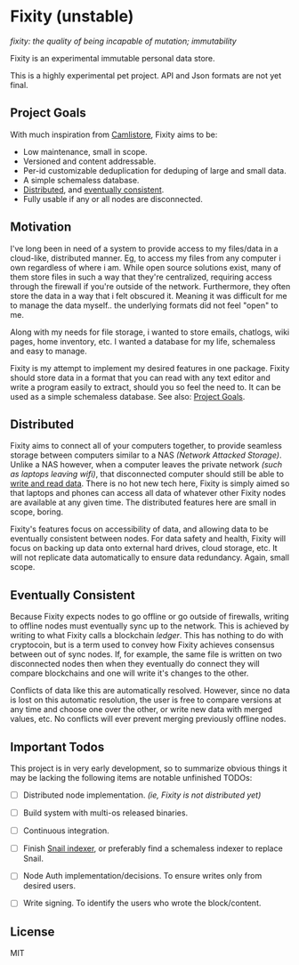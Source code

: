 
# Fixity (unstable)

_fixity: the quality of being incapable of mutation; immutability_

Fixity is an experimental immutable personal data store.

This is a highly experimental pet project. API and Json formats are not
yet final.

## Project Goals

With much inspiration from [Camlistore](https://camlistore.org),
Fixity aims to be:

- Low maintenance, small in scope.
- Versioned and content addressable.
- Per-id customizable deduplication for deduping of large and small data.
- A simple schemaless database.
- [Distributed](#distributed), and [eventually consistent](#eventually-consistent).
- Fully usable if any or all nodes are disconnected.


## Motivation

I've long been in need of a system to provide access to my files/data
in a cloud-like, distributed manner. Eg, to access my files from
any computer i own regardless of where i am. While open source
solutions exist, many of them store files in such a way that
they're centralized, requiring access through the firewall if you're
outside of the network.
Furthermore, they often store the data in a way that i felt obscured it.
Meaning it was difficult for me to manage the data myself.. the underlying
formats did not feel "open" to me.

Along with my needs for file storage, i wanted to store emails, chatlogs,
wiki pages, home inventory, etc. I wanted a database for my life, schemaless
and easy to manage.

Fixity is my attempt to implement my desired features in one package.
Fixity should store data in a format that you can read with any
text editor and write a program easily to extract, should you so feel the
need to. It can be used as a simple schemaless database. See also:
[Project Goals](#project-goals).


## Distributed

Fixity aims to connect all of your computers together, to provide
seamless storage between computers similar to a NAS
*(Network Attacked Storage)*. Unlike a NAS however, when a computer
leaves the private network *(such as laptops leaving wifi)*,
that disconnected computer should still be able to [write and read
data](#eventually-consistent). There is no hot new tech here,
Fixity is simply aimed so that laptops and phones can access all
data of whatever other Fixity nodes are available at any given time.
The distributed features here are small in scope, boring.

Fixity's features focus on accessibility of data, and allowing data to be
eventually consistent between nodes.
For data safety and health, Fixity will focus on backing up data onto
external hard drives, cloud storage, etc. It will not replicate data
automatically to ensure data redundancy. Again, small scope.


## Eventually Consistent

Because Fixity expects nodes to go offline or go outside of firewalls,
writing to offline nodes must eventually sync up to the network. This
is achieved by writing to what Fixity calls a blockchain *ledger*. This
has nothing to do with cryptocoin, but is a term used to convey how
Fixity achieves consensus between out of sync nodes. If, for example,
the same file is written on two disconnected nodes then when they eventually
do connect they will compare blockchains and one will write it's changes to
the other.

Conflicts of data like this are automatically resolved. However, since no
data is lost on this automatic resolution, the user is free to compare
versions at any time and choose one over the other, or write new data with
merged values, etc. No conflicts will ever prevent merging previously
offline nodes.


## Important Todos

This project is in very early development, so to summarize obvious things it
may be lacking the following items are notable unfinished TODOs:

- [ ] Distributed node implementation. *(ie, Fixity is not distributed yet)*
- [ ] Build system with multi-os released binaries.
- [ ] Continuous integration.
- [ ] Finish [Snail indexer](https://github.com/leeola/fixity/tree/master/indexes/snail),
  or preferably find a schemaless indexer to replace Snail.
- [ ] Node Auth implementation/decisions. To ensure writes only from desired users.
- [ ] Write signing. To identify the users who wrote the block/content.


## License

MIT
